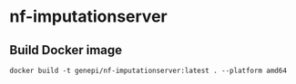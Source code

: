 # nf-imputationserver


## Build Docker image

```
docker build -t genepi/nf-imputationserver:latest . --platform amd64
```